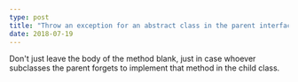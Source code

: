 ```yaml
---
type: post
title: "Throw an exception for an abstract class in the parent interface"
date: 2018-07-19
---
```


Don't just leave the body of the method blank, just in case whoever subclasses the parent
forgets to implement that method in the child class.

